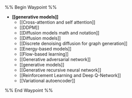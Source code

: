 %% Begin Waypoint %%
- **[[generative models]]**
	- [[Cross-attention and self attention]]
	- [[DDPM]]
	- [[Diffusion models math and notation]]
	- [[Diffusion models]]
	- [[Discrete denoising diffusion for graph generation]]
	- [[Energy-based models]]
	- [[Flow-based learning]]
	- [[Generative adversarial network]]
	- [[generative models]]
	- [[Generative recursive neural network]]
	- [[Reinforcement Learning and Deep Q-Network]]
	- [[Variational autoencoder]]

%% End Waypoint %%
